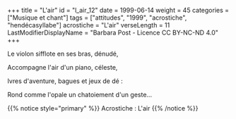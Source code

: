 +++
title = "L'air"
id = "l_air_12"
date = 1999-06-14
weight = 45
categories = ["Musique et chant"]
tags = ["attitudes", "1999", "acrostiche", "hendécasyllabe"]
acrostiche = "L'air"
verseLength = 11
LastModifierDisplayName = "Barbara Post - Licence CC BY-NC-ND 4.0"
+++

Le violon sifflote en ses bras, dénudé,

Accompagne l'air d'un piano, céleste,

Ivres d'aventure, bagues et jeux de dé :

Rond comme l'opale un chatoiement d'un geste...

{{% notice style="primary" %}}
Acrostiche : L'air
{{% /notice %}}
